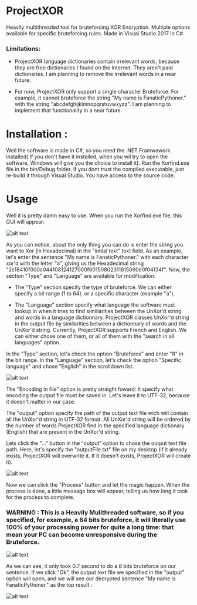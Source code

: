 # ProjectXOR
Heavily multithreaded tool for bruteforcing XOR Encryption. Multiple options available for specific bruteforcing rules. Made in Visual Studio 2017 in C#.

### Limitations: ###

- ProjectXOR language dictionaries contain irrelevant words, because they are free dictionaries I found on the Internet. They aren't paid dictionaries. I am planning to remove the irrelevant words in a near future.

- For now, ProjectXOR only support a single character Bruteforce. For example, it cannot bruteforce the string "My name is FanaticPythoner." with the string "abcdefghijklmnopqrstuvwxyzz". I am planning to implement that functionality in a near future.

# Installation :

Well the software is made in C#, so you need the .NET Framwework installed( If you don't have it installed, when you wil try to open the software, Windows will give you the choice to install it). Run the Xorfind.exe file in the bin/Debug folder. If you dont trust the compiled executable, just re-build it through Visual Studio. You have access to the source code.

# Usage

Well it is pretty damn easy to use. When you run the Xorfind.exe file, this GUI will appear: 

![alt text](https://i.imgur.com/YAyAvsf.png)


As you can notice, about the only thing you can do is enter the string you want to Xor (in Hexadecimal) in the "initial text" text field. As an example, let's enter the sentence "My name is FanaticPythoner." with each character xor'd with the letter "a", giving us the Hexadecimal string "2c18410f000c044108124127000f00150802311815090e0f04134f". Now, the section "Type" and "Language" are available for modification:

- The "Type" section specify the type of bruteforce. We can either specify a bit range (1 to 64), or a specific character (example "a").

- The "Language" section specify what language the software must lookup in when it tries to find similiarities between the UnXor'd string and words in a language dictionnary. ProjectXOR classes UnXor'd string in the output file by similarities between a dictionnary of words and the UnXor'd string. Currently, ProjectXOR supports French and English. We can either chose one of them, or all of them with the "search in all languages" option.


In the "Type" section, let's check the option "Bruteforce" and enter "8" in the bit range.
In the "Language" section, let's check the option "Specific language" and chose "English" in the scrolldown list.

![alt text](https://i.imgur.com/w6jmBjj.png)


The "Encoding in file" option is pretty straight foward: It specify what encoding the output file must be saved in. Let's leave it to UTF-32, because it doesn't matter in our case.

The "output" option specify the path of the output text file wich will contain all the UnXor'd string in UTF-32 format. All UnXor'd string will be ordered by the number of words ProjectXOR find in the specified language dictionary (English) that are present in the UnXor'd string.

Lets click the "..." button in the "output" option to chose the output text file path. Here, let's specify the "outputFile.txt" file on my desktop (if it already exists, ProjectXOR will overwrite it. If it doesn't exists, ProjectXOR will create it).

![alt text](https://i.imgur.com/UhyEV8N.png)

Now we can click the "Process" button and let the magic happen. When the process is done, a little message box will appear, telling us how long it took for the process to complete.

### WARNING : This is a Heavily Mulithreaded software, so if you specified, for example, a 64 bits bruteforce, it will literally use 100% of your processing power for quite a long time: that mean your PC can become unresponsive during the Bruteforce.

![alt text](https://i.imgur.com/Q8EUrro.png)

As we can see, it only took 0.7 second to do a 8 bits bruteforce on our sentence. If we click "Ok", the output text file we specified in the "output" option will open, and we will see our decrypted sentence "My name is FanaticPythoner." as the top result :

![alt text](https://i.imgur.com/l674DY8.png)
